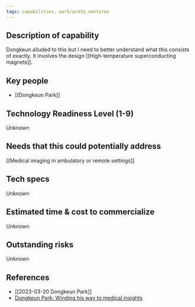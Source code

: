 ```yaml
---
tags: capabilities, work/proto_ventures
---
```

## Description of capability
Dongkeun alluded to this but I need to better understand what this consists of exactly. It involves the design [[High-temperature superconducting magnets]].

## Key people
- [[Dongkeun Park]]

## Technology Readiness Level (1-9)
Unknown

## Needs that this could potentially address
[[Medical imaging in ambulatory or remote settings]]

## Tech specs
Unknown

## Estimated time & cost to commercialize
Unknown

## Outstanding risks
Unknown

## References
- [[2023-03-20 Dongkeun Park]]
- [Dongkeun Park: Winding his way to medical insights](https://news.mit.edu/2017/mit-researcher-dongkeun-park-winding-way-future-medical-insights-1222)